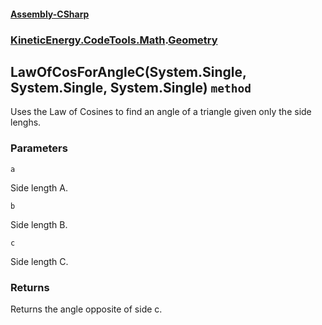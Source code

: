 #### [Assembly-CSharp](./Assembly-CSharp.md 'Assembly-CSharp')
### [KineticEnergy.CodeTools.Math](./Assembly-CSharp.md#KineticEnergy-CodeTools-Math 'KineticEnergy.CodeTools.Math').[Geometry](./KineticEnergy-CodeTools-Math-Geometry.md 'KineticEnergy.CodeTools.Math.Geometry')
## LawOfCosForAngleC(System.Single, System.Single, System.Single) `method`
Uses the Law of Cosines to find an angle of a triangle given only the side lenghs.
### Parameters

<a name='KineticEnergy-CodeTools-Math-Geometry-LawOfCosForAngleC(System-Single-_System-Single-_System-Single)-a'></a>
`a`

Side length A.

<a name='KineticEnergy-CodeTools-Math-Geometry-LawOfCosForAngleC(System-Single-_System-Single-_System-Single)-b'></a>
`b`

Side length B.

<a name='KineticEnergy-CodeTools-Math-Geometry-LawOfCosForAngleC(System-Single-_System-Single-_System-Single)-c'></a>
`c`

Side length C.
### Returns
Returns the angle opposite of side c.
